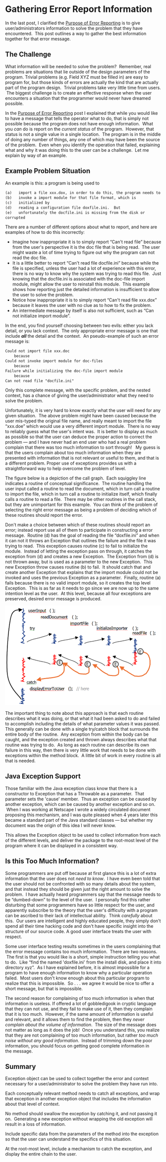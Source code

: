 #  Gathering Error Report Information

In the last post, I clarified the [Purpose of Error Reporting](https://agiletribe.purplehillsbooks.com/2013/02/14/the-purpose-of-error-reporting/) is to give user/administrators information to solve the problem that they have encountered.  This post outlines a way to gather the best information together for that error message.

## The Challenge

What information will be needed to solve the problem?  Remember, real problems are situations that lie outside of the design parameters of the program. Trivial problems (e.g. Field XYZ must be filled in) are easy to program for, but those kinds of errors are actually the kind that are actually part of the program design.  Trivial problems take very little time from users.  The biggest challenge is to create an effective response when the user encounters a situation that the programmer would never have dreamed possible.  

In the [Purpose of Error Reporting](https://agiletribe.purplehillsbooks.com/2013/02/14/the-purpose-of-error-reporting/) post I explained that while you would like to have a message that tells the operator what to do, that is simply not possible because the program does not have enough information.  What you _can_ do is report on the _current status_ of the program.  However, that status is not a single value in a single location.  The program is in the middle of doing any number of things, any one of which may have been the source of the problem.  Even when you identify the operation that failed, explaining what and why it was doing this to the user can be a challenge.  Let me explain by way of an example.

## Example Problem Situation

An example is this: a program is being used to

```
(a)   import a file xxx.dox, in order to do this, the program needs to
(b)   invoke a import module for that file format, which is
(c)   initialized by
(d)   reading a configuration file doxfile.ini.  But
(e)   unfortunately the docfile.ini is missing from the disk or corrupted
```


There are a number of different options about what to report, and here are examples of how to do this incorrectly:

*   Imagine how inappropriate it is to simply report “Can't read file” because from the user's perspective it is the doc file that is being read.  The user might waste a lot of time trying to figure out why the program can not read the doc file.
*   It is a little better to report “Can't read file docfile.ini” because while the file is specified, unless the user had a lot of experience with this error, there is no way to know why the system was trying to read this file.  Just knowing that the docfile.ini is associated with the doc-file import module, might allow the user to reinstall this module.  This example shows how reporting just the detailed information is insufficient to allow the user to solve the problem.
*   Notice how inappropriate it is to simply report “Can't read file xxx.dox” because it leaves the user with no clue as to how to fix the problem.
*   An intermediate message by itself is also not sufficient, such as “Can not initialize import module”.

In the end, you find yourself choosing between two evils: either you lack detail, or you lack context.  The only appropriate error message is one that include **_all_** the detail and the context.  An pseudo-example of such an error message is:

```
Could not import file xxx.doc
    because
Could not invoke import module for doc-files
    because
Failure while initializing the doc-file import module
    because
Can not read file "docfile.ini"
```


Only this complete message, with the specific problem, and the nested context, has a chance of giving the user/administrator what they need to solve the problem. 

Unfortunately, it is very hard to know exactly what the user will need for any given situation.  The above problem might have been caused because the user mis-typed the original file name, and really meant to import the file “xxx.doe” which would use a very different import module.  There is no way to reliably guess what the user's intent was.  It is better to display as much as possible so that the user can deduce the proper action to correct the problem — and I have never had an end user who had a real problem complain that there was too much information to sort through!   My guess is that the users complain about too much information when they are presented with information that is not relevant or useful to them, and that is a different problem. Proper use of exceptions provides us with a straightforward way to help overcome the problem of level.  

The figure below is a depiction of the call graph.  Each squiggley line indicates a routine of conceptual significance.  The routine handling the user input called a routine to read the document, which in turn call a routine to import the file, which in turn call a routine to initialize itself, which finally calls a routine to read a file.  There may be other routines in the call stack, but they are unimportant for this example.  You can think of the problem of selecting the right error message as being a problem of deciding which of these routines should report the error.  

Don't make a choice between which of these routines should report an error; instead report use all of them to participate in constructing a error message.  Routine (d) has the goal of reading the file “doxfile.ini” and when it can not it throws an Exception that outlines the failure and the file it was trying to read.  This exception causes routine (c) to fail to initialize the module.  Instead of letting the exception pass on through, it catches the exception from (d) and creates a new Exception.  The Exception from (d) is not thrown away, but is used as a parameter to the new Exception.  This new Exception throw causes routine (b) to fail.  It should catch that and create another Exception that explains that the import module could not be invoked and uses the previous Exception as a parameter.  Finally, routine (a) fails because there is no valid import module, so it creates the top level Exception.  This is as far as it needs to go since we are now up to the same intention level as the user.  At this level, because all four exceptions are preserved, desired error message is produced.

![Exception_Chain](gathering-error-information-img1.png)

The important thing to note about this approach is that each routine describes what it was doing, or that what it had been asked to do and failed to accomplish including the details of what parameter values it was passed.  This generally can be done with a single try/catch block that surrounds the entire body of the routine.  Any exception from within the body can be caught, and the exception created and thrown always describes what that routine was trying to do.  As long as each routine can describe its own failure in this way, then there is very little work that needs to be done with exceptions within the method block.  A little bit of work in every routine is all that is needed.

## Java Exception Support

Those familiar with the Java exception class know that there is a constructor to Exception that has a Throwable as a parameter.  That parameter sets the 'cause' member.  Thus an exception can be caused by another exception, which can be caused by another exception and so on.  When I was working at Netscape I wrote a widely circulated document proposing this mechanism, and I was quite pleased when 4 years later this became a standard part of the Java standard classes — but whether my document was the origin of this idea I will never know.  

This allows the Exception object to be used to collect information from each of the different levels, and deliver the package to the root-most level of the program where it can be displayed in a consistent way.

## Is this Too Much Information?

Some programmers are put off because at first glance this is a lot of extra information that the user does not _need to know_.  I have even been told that the user should not be confronted with so many details about the system, and that instead they should be given just the right amount to solve the problem.  I have actually heard programmers say that the message needs to be “dumbed-down” to the level of the user.  I personally find this rather disturbing that some programmers have so little respect for the user, and apparently subscribe to the theory that the user's difficulty with a program can be ascribed to their lack of intellectual ability.  Think _carefully_ about this.  Our users are intelligent and highly educated people, they simply don't spend all their time hacking code and don't have specific insight into the structure of our source code. A good user interface treats the user with respect.  

Some user interface testing results sometimes in the users complaining that the error message contains too much information.  There are two reasons.  The first is that you would like is a short, simple instruction telling you what to do.  Like “find the named 'doxfile.ini' from the install disk, and place it into directory xyz”.  As I have explained before, it is almost impossible for a program to have enough information to know why a particular operation failed.  Most users don't know enough about this particular program to realize that this is impossible.  So . . . we agree it would be nice to offer a short message, but that is impossible. 

The second reason for complaining of too much information is when that information is useless. If offered a lot of gobbledigook in cryptic language that they can not use, and they fail to make use of it, then they complain that it is too much.  However, if the same amount of information is useful and relevant, and it allows them to find the problem, then they _never complain about the volume of information_.  The size of the message does not matter as long as it does the job!  Once you understand this, you realize that they are not complaining of too much information, but rather _too much noise without any good information_.  Instead of trimming down the poor information, you should focus on getting good complete information in the message.

## Summary

Exception object can be used to collect together the error and context necessary for a user/administrator to solve the problem they have run into.  

Each conceptually relevant method needs to catch all exceptions, and wrap that exception in another exception object that includes the information about that level of context.  

No method should swallow the exception by catching it, and not passing it on.  Generating a new exception without wrapping the old exception will result in a loss of information.  

Include specific data from the parameters of the method into the exception so that the user can understand the specifics of this situation. 

At the root-most level, include a mechanism to catch the exception, and display the entire chain to the user.